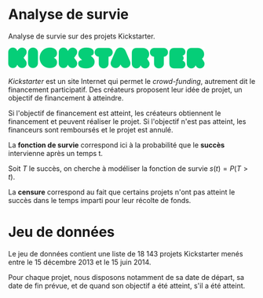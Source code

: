 # Analyse de survie

Analyse de survie sur des projets Kickstarter.

![Logo Kickstarter](img/kickstarter-logo.svg)

_Kickstarter_ est un site Internet qui permet le _crowd-funding_, autrement dit le financement participatif. Des créateurs proposent leur idée de projet, un objectif de financement à atteindre.

Si l'objectif de financement est atteint, les créateurs obtiennent le financement et peuvent réaliser le projet. Si l'objectif n'est pas atteint, les financeurs sont remboursés et le projet est annulé.

La **fonction de survie** correspond ici à la probabilité que le **succès** intervienne après un temps t.

Soit $T$ le succès, on cherche à modéliser la fonction de survie $s(t) = P(T > t)$.

La **censure** correspond au fait que certains projets n'ont pas atteint le succès dans le temps imparti pour leur récolte de fonds.

# Jeu de données

Le jeu de données contient une liste de 18 143 projets Kickstarter menés entre le 15 décembre 2013 et le 15 juin 2014.

Pour chaque projet, nous disposons notamment de sa date de départ, sa date de fin prévue, et de quand son objectif a été atteint, s'il a été atteint.
